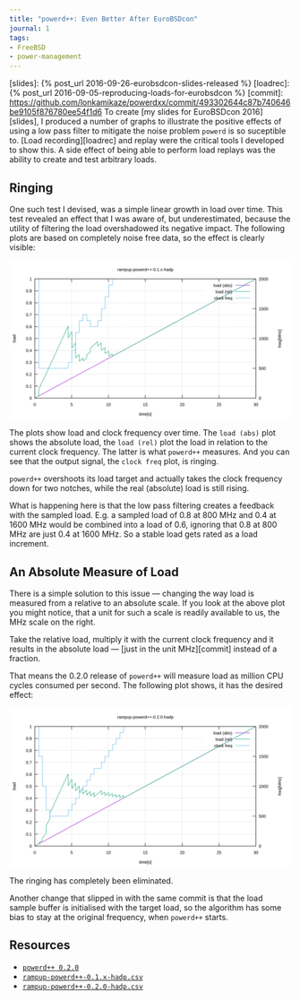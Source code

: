 ```yaml
---
title: "powerd++: Even Better After EuroBSDcon"
journal: 1
tags:
- FreeBSD
- power-management
---
```


[slides]: {% post_url 2016-09-26-eurobsdcon-slides-released %}
[loadrec]: {% post_url 2016-09-05-reproducing-loads-for-eurobsdcon %}
[commit]: https://github.com/lonkamikaze/powerdxx/commit/493302644c87b740646be9105f876780ee54f1d6
To create [my slides for EuroBSDcon 2016][slides], I produced a number
of graphs to illustrate the positive effects of using a low pass
filter to mitigate the noise problem `powerd` is so suceptible to.
[Load recording][loadrec] and replay were the critical tools I developed
to show this. A side effect of being able to perform load replays
was the ability to create and test arbitrary loads.

Ringing
-------

One such test I devised, was a simple linear growth in load over
time. This test revealed an effect that I was aware of, but underestimated,
because the utility of filtering the load overshadowed its negative
impact. The following plots are based on completely noise free data,
so the effect is clearly visible:

![powerd++ 0.1.x load/freq plot](/plots/rampup-powerd++-0.1.x-hadp.svg "powerd++ 0.1.x load/freq plot")

The plots show load and clock frequency over time. The `load (abs)`
plot shows the absolute load, the `load (rel)` plot the load in relation
to the current clock frequency. The latter is what `powerd++` measures.
And you can see that the output signal, the `clock freq` plot, is
ringing.

`powerd++` overshoots its load target and actually takes the clock
frequency down for two notches, while the real (absolute) load is
still rising.

What is happening here is that the low pass filtering creates a feedback
with the sampled load. E.g. a sampled load of 0.8 at 800 MHz and 0.4
at 1600 MHz would be combined into a load of 0.6, ignoring  that 0.8
at 800 MHz are just 0.4 at 1600 MHz. So a stable load gets rated as
a load increment.

An Absolute Measure of Load
---------------------------

There is a simple solution to this issue — changing the way load is
measured from a relative to an absolute scale. If you look at the
above plot you might notice, that a unit for such a scale is readily
available to us, the MHz scale on the right.

Take the relative load, multiply it with the current clock frequency
and it results in the absolute load — [just in the unit MHz][commit]
instead of a fraction.

That means the 0.2.0 release of `powerd++` will measure load as million
CPU cycles consumed per second. The following plot shows, it has the
desired effect:

![powerd++ 0.2.0 load/freq plot](/plots/rampup-powerd++-0.2.0-hadp.svg "powerd++ 0.2.0 load/freq plot")

The ringing has completely been eliminated.

Another change that slipped in with the same commit is that the load
sample buffer is initialised with the target load, so the algorithm
has some bias to stay at the original frequency, when `powerd++`
starts.

Resources
---------

- [`powerd++ 0.2.0`](https://github.com/lonkamikaze/powerdxx/releases/tag/0.2.0)
- [`rampup-powerd++-0.1.x-hadp.csv`](/data/rampup-powerd++-0.1.x-hadp.csv)
- [`rampup-powerd++-0.2.0-hadp.csv`](/data/rampup-powerd++-0.2.0-hadp.csv)

